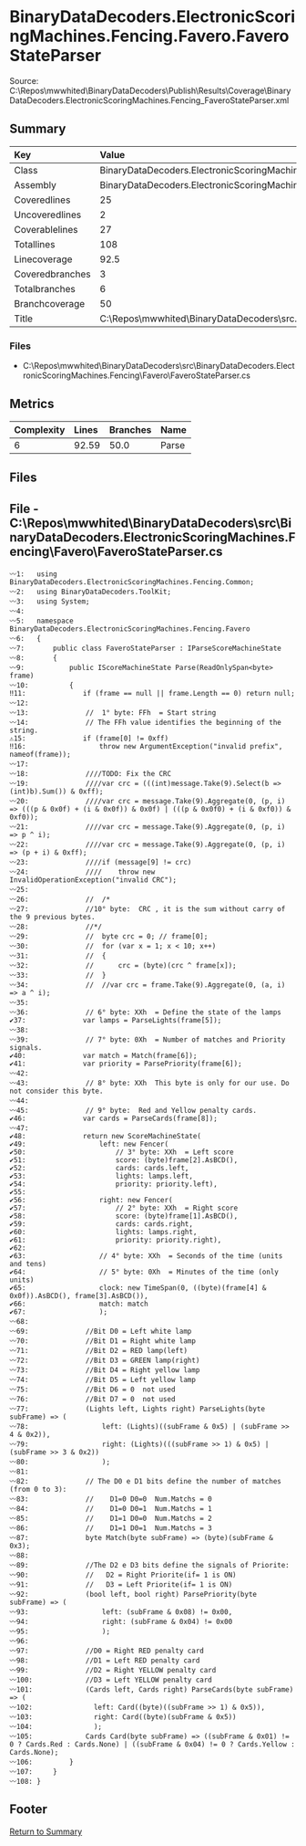 ﻿
# BinaryDataDecoders.ElectronicScoringMachines.Fencing.Favero.FaveroStateParser
Source: C:\Repos\mwwhited\BinaryDataDecoders\Publish\Results\Coverage\BinaryDataDecoders.ElectronicScoringMachines.Fencing_FaveroStateParser.xml

## Summary

| Key                  | Value                                                            |
| :------------------- | :--------------------------------------------------------------- |
| Class                | BinaryDataDecoders.ElectronicScoringMachines.Fencing.Favero. | 
| Assembly             | BinaryDataDecoders.ElectronicScoringMachines.Fencing         | 
| Coveredlines         | 25                                                           | 
| Uncoveredlines       | 2                                                            | 
| Coverablelines       | 27                                                           | 
| Totallines           | 108                                                          | 
| Linecoverage         | 92.5                                                         | 
| Coveredbranches      | 3                                                            | 
| Totalbranches        | 6                                                            | 
| Branchcoverage       | 50                                                           | 
| Title                | C:\Repos\mwwhited\BinaryDataDecoders\src\..\src\BinaryDataDe | 

### Files
 * C:\Repos\mwwhited\BinaryDataDecoders\src\BinaryDataDecoders.ElectronicScoringMachines.Fencing\Favero\FaveroStateParser.cs

## Metrics

| Complexity | Lines | Branches | Name                                          |
| :--------- | :---- | :------- | :-------------------------------------------- |
| 6          | 92.59 | 50.0     | Parse | 
## Files

## File - C:\Repos\mwwhited\BinaryDataDecoders\src\BinaryDataDecoders.ElectronicScoringMachines.Fencing\Favero\FaveroStateParser.cs

```CSharp
〰1:   using BinaryDataDecoders.ElectronicScoringMachines.Fencing.Common;
〰2:   using BinaryDataDecoders.ToolKit;
〰3:   using System;
〰4:   
〰5:   namespace BinaryDataDecoders.ElectronicScoringMachines.Fencing.Favero
〰6:   {
〰7:       public class FaveroStateParser : IParseScoreMachineState
〰8:       {
〰9:           public IScoreMachineState Parse(ReadOnlySpan<byte> frame)
〰10:          {
‼11:              if (frame == null || frame.Length == 0) return null;
〰12:  
〰13:              //  1° byte: FFh  = Start string
〰14:              // The FFh value identifies the beginning of the string.
⚠15:              if (frame[0] != 0xff)
‼16:                  throw new ArgumentException("invalid prefix", nameof(frame));
〰17:  
〰18:              ////TODO: Fix the CRC
〰19:              ////var crc = (((int)message.Take(9).Select(b => (int)b).Sum()) & 0xff);
〰20:              ////var crc = message.Take(9).Aggregate(0, (p, i) => (((p & 0x0f) + (i & 0x0f)) & 0x0f) | (((p & 0x0f0) + (i & 0xf0)) & 0xf0));
〰21:              ////var crc = message.Take(9).Aggregate(0, (p, i) => p ^ i);
〰22:              ////var crc = message.Take(9).Aggregate(0, (p, i) => (p + i) & 0xff);
〰23:              ////if (message[9] != crc)
〰24:              ////    throw new InvalidOperationException("invalid CRC");
〰25:  
〰26:              //  /*
〰27:              //10° byte:  CRC , it is the sum without carry of the 9 previous bytes.
〰28:              //*/
〰29:              //  byte crc = 0; // frame[0];
〰30:              //  for (var x = 1; x < 10; x++)
〰31:              //  {
〰32:              //      crc = (byte)(crc ^ frame[x]);
〰33:              //  }
〰34:              //  //var crc = frame.Take(9).Aggregate(0, (a, i) => a ^ i);
〰35:  
〰36:              // 6° byte: XXh  = Define the state of the lamps
✔37:              var lamps = ParseLights(frame[5]);
〰38:  
〰39:              // 7° byte: 0Xh  = Number of matches and Priority signals.
✔40:              var match = Match(frame[6]);
✔41:              var priority = ParsePriority(frame[6]);
〰42:  
〰43:              // 8° byte: XXh  This byte is only for our use. Do not consider this byte.
〰44:  
〰45:              // 9° byte:  Red and Yellow penalty cards.
✔46:              var cards = ParseCards(frame[8]);
〰47:  
✔48:              return new ScoreMachineState(
✔49:                  left: new Fencer(
✔50:                      // 3° byte: XXh  = Left score
✔51:                      score: (byte)frame[2].AsBCD(),
✔52:                      cards: cards.left,
✔53:                      lights: lamps.left,
✔54:                      priority: priority.left),
✔55:  
✔56:                  right: new Fencer(
✔57:                      // 2° byte: XXh  = Right score
✔58:                      score: (byte)frame[1].AsBCD(),
✔59:                      cards: cards.right,
✔60:                      lights: lamps.right,
✔61:                      priority: priority.right),
✔62:  
✔63:                  // 4° byte: XXh  = Seconds of the time (units and tens)
✔64:                  // 5° byte: 0Xh  = Minutes of the time (only units)
✔65:                  clock: new TimeSpan(0, ((byte)(frame[4] & 0x0f)).AsBCD(), frame[3].AsBCD()),
✔66:                  match: match
✔67:                  );
〰68:  
〰69:              //Bit D0 = Left white lamp
〰70:              //Bit D1 = Right white lamp
〰71:              //Bit D2 = RED lamp(left)
〰72:              //Bit D3 = GREEN lamp(right)
〰73:              //Bit D4 = Right yellow lamp
〰74:              //Bit D5 = Left yellow lamp
〰75:              //Bit D6 = 0  not used
〰76:              //Bit D7 = 0  not used
〰77:              (Lights left, Lights right) ParseLights(byte subFrame) => (
〰78:                  left: (Lights)((subFrame & 0x5) | (subFrame >> 4 & 0x2)),
〰79:                  right: (Lights)(((subFrame >> 1) & 0x5) | (subFrame >> 3 & 0x2))
〰80:                  );
〰81:  
〰82:              // The D0 e D1 bits define the number of matches (from 0 to 3):
〰83:              //    D1=0 D0=0  Num.Matchs = 0
〰84:              //    D1=0 D0=1  Num.Matchs = 1
〰85:              //    D1=1 D0=0  Num.Matchs = 2
〰86:              //    D1=1 D0=1  Num.Matchs = 3
〰87:              byte Match(byte subFrame) => (byte)(subFrame & 0x3);
〰88:  
〰89:              //The D2 e D3 bits define the signals of Priorite:
〰90:              //   D2 = Right Priorite(if= 1 is ON)
〰91:              //   D3 = Left Priorite(if= 1 is ON)
〰92:              (bool left, bool right) ParsePriority(byte subFrame) => (
〰93:                  left: (subFrame & 0x08) != 0x00,
〰94:                  right: (subFrame & 0x04) != 0x00
〰95:                  );
〰96:  
〰97:              //D0 = Right RED penalty card
〰98:              //D1 = Left RED penalty card
〰99:              //D2 = Right YELLOW penalty card
〰100:             //D3 = Left YELLOW penalty card
〰101:             (Cards left, Cards right) ParseCards(byte subFrame) => (
〰102:               left: Card((byte)((subFrame >> 1) & 0x5)),
〰103:               right: Card((byte)(subFrame & 0x5))
〰104:               );
〰105:             Cards Card(byte subFrame) => ((subFrame & 0x01) != 0 ? Cards.Red : Cards.None) | ((subFrame & 0x04) != 0 ? Cards.Yellow : Cards.None);
〰106:         }
〰107:     }
〰108: }

```
## Footer 
[Return to Summary](Summary.md)

